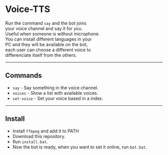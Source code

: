 # Voice-TTS

Run the command `say` and the bot joins  
your voice channel and say it for you.  
Useful when someone is without microphone.  
You can install different languages in your  
PC and they will be available on the bot,  
each user can choose a different voice to  
differenciate itself from the others.

---

## Commands

- `say` - Say something in the voice channel.  
- `voices` - Show a list with available voices.  
- `set-voice` - Set your voice based in a index.  

---

## Install

- Install `ffmpeg` and add it to PATH
- Download this repository.
- Run `install.bat`.
- Now the bot is ready, when you want to set it online,
run `bot.bat`.
